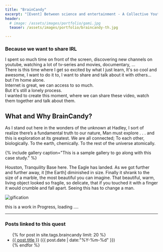 ```yaml
---
title: "BrainCandy"
excerpt: "[Event] Between science and entertainment - A Collective Youtube night"
header:
  # image: /assets/images/portfolio/gami.jpg
  teaser: /assets/images/portfolio/braincandy-th.jpg

---
```

### Because we want to share IRL

I spent so much time on front of the screen, discovering new channels on youtube, watching a lot of tv-series and movies, documentary, ...   
There is this time where I get so excited by what I just learn, It's so cool and awesome, I want to do it to, I want to share and talk about it with others... but I'm home alone.  
Internet is great, we can access to so much.  
But it's still a lonely process.  
I wanted to create this moment, where we can share these video, watch them together and talk about them.

## What and Why BrainCandy?

As I stand out here in the wonders of the unknown at Hadley, I sort of realize there’s a fundamental truth to our nature, Man must explore . . . and this is exploration at its greatest.
We are all connected; To each other, biologically. To the earth, chemically. To the rest of the universe atomically.

{% include gallery caption="This is a sample gallery to go along with this case study." %}

Houston, Tranquility Base here. The Eagle has landed.
As we got further and further away, it [the Earth] diminished in size. Finally it shrank to the size of a marble, the most beautiful you can imagine. That beautiful, warm, living object looked so fragile, so delicate, that if you touched it with a finger it would crumble and fall apart. Seeing this has to change a man.

![gification](https://78.media.tumblr.com/5db78ee8363fa38efd3f1051447875fa/tumblr_nyo13brVkP1v096cfo1_500.gif)

this is a work in Progress, loading ....

---
### Posts linked to this quest
<ul class="posts">
{% for post in site.tags.braincandy limit: 20 %}  <!-- change the name after site.tags.***** to select the tag -->
  <div class="post_info">
    <li>
         <a href="{{ post.url }}">{{ post.title }}</a>
         <span>({{ post.date | date:"%Y-%m-%d" }})</span>
    </li>
    </div>
  {% endfor %}
</ul>

